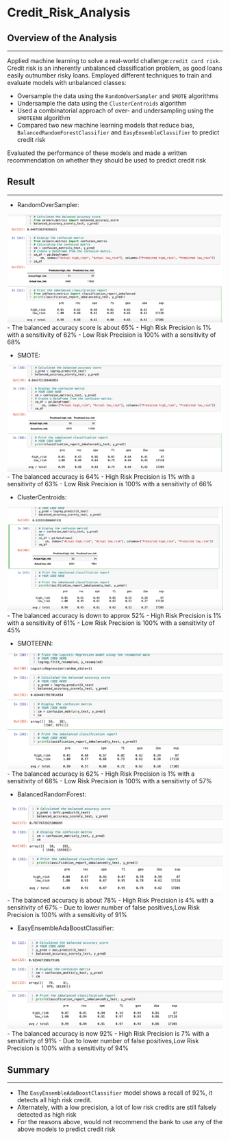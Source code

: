 # Credit_Risk_Analysis

## Overview of the Analysis
---
Applied machine learning to solve a real-world challenge:`credit card risk`. Credit risk is an inherently unbalanced classification problem, as good loans easily outnumber risky loans.
Employed different techniques to train and evaluate models with unbalanced classes:
- Oversample the data using the `RandomOverSampler` and `SMOTE` algorithms
- Undersample the data using the `ClusterCentroids` algorithm
- Used a combinatorial approach of over- and undersampling using the `SMOTEENN` algorithm
- Compared two new machine learning models that reduce bias, `BalancedRandomForestClassifier` and `EasyEnsembleClassifier` to predict credit risk

Evaluated the performance of these models and made a written recommendation on whether they should be used to predict credit risk

## Result
---
- RandomOverSampler:
<img src = "randomOverSampler.png">
    - The balanced accuracy score is about 65%
    - High Risk Precision is 1% with a sensitivity of 62%
    - Low Risk Precision is 100% with a sensitivity of 68%

- SMOTE:
<img src= "SMOTEModel.png">
    - The balanced accuracy is 64%
    - High Risk Precision is 1% with a sensitivity of 63%
    - Low Risk Precision is 100% with a sensitivity of 66%

- ClusterCentroids:
<img src= "clusterCentroids.png">
    - The balanced accuracy is down to approx 52%
    - High Risk Precision is 1% with a sensitivity of 61%
    - Low Risk Precision is 100% with a sensitivity of 45%

- SMOTEENN:
<img src = "SMOTEENN.png">
    - The balanced accuracy is 62%
    - High Risk Precision is 1% with a sensitivity of 68%
    - Low Risk Precision is 100% with a sensitivity of 57%

- BalancedRandomForest:
<img src= "balancedRandomForest.png">
    - The balanced accuracy is about 78%
    - High Risk Precision is 4% with a sensitivity of 67%
    - Due to lower number of false positives,Low Risk Precision is 100% with a sensitivity of 91%

- EasyEnsembleAdaBoostClassifier:
<img src = "easyEnsembleAdaBoostClassifier.png">
    - The balanced accuracy is now 92%
    - High Risk Precision is 7% with a sensitivity of 91%
    - Due to lower number of false positives,Low Risk Precision is 100% with a sensitivity of 94%

## Summary
---
- The `EasyEnsembleAdaBoostClassifier` model shows a recall of 92%, it detects all high risk credit. 
- Alternately, with a low precision, a lot of low risk credits are still falsely detected as high risk 
- For the reasons above, would not recommend the bank to use any of the above models to predict credit risk